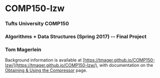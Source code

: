# COMP150-lzw
### Tufts University COMP150
### Algorithms + Data Structures (Spring 2017) -- Final Project

### Tom Magerlein

Background information is available at
[https://tmager.github.io/COMP150-lzw/](https://tmager.github.io/COMP150-lzw/),
with documentation on the
[Obtaining & Using the Compressor](https://tmager.github.io/COMP150-lzw/source.html)
page.
